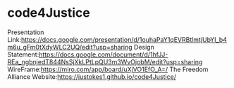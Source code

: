 # code4Justice
Presentation Link:https://docs.google.com/presentation/d/1ouhaPaY1qEVRBtlmtjUbYI_b4m6u_gFm0tXdyWLC2UQ/edit?usp=sharing
Design Statement:https://docs.google.com/document/d/1hfJJ-REa_ngbnjedT844NsSjXkLPtLpQU3m3WvOjobM/edit?usp=sharing
WireFrame:https://miro.com/app/board/uXjVO1EfO_A=/
The Freedom Alliance Website:https://justokes1.github.io/code4Justice/
